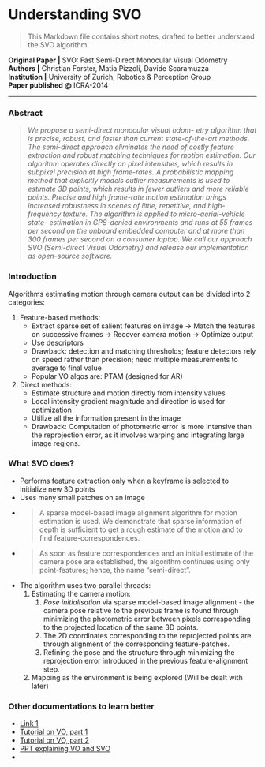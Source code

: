 # Understanding SVO
> This Markdown file contains short notes, drafted to better understand the SVO algorithm.

**Original Paper |** SVO: Fast Semi-Direct Monocular Visual Odometry <br>
**Authors 	|** Christian Forster, Matia Pizzoli, Davide Scaramuzza <br>
**Institution |** University of Zurich, Robotics & Perception Group <br>
**Paper published @** ICRA-2014

---
### Abstract
> *We propose a semi-direct monocular visual odom-
etry algorithm that is precise, robust, and faster than current
state-of-the-art methods. The semi-direct approach eliminates
the need of costly feature extraction and robust matching
techniques for motion estimation. Our algorithm operates
directly on pixel intensities, which results in subpixel precision
at high frame-rates. A probabilistic mapping method that
explicitly models outlier measurements is used to estimate 3D
points, which results in fewer outliers and more reliable points.
Precise and high frame-rate motion estimation brings increased
robustness in scenes of little, repetitive, and high-frequency
texture. The algorithm is applied to micro-aerial-vehicle state-
estimation in GPS-denied environments and runs at 55 frames
per second on the onboard embedded computer and at more
than 300 frames per second on a consumer laptop. We call our
approach SVO (Semi-direct Visual Odometry) and release our
implementation as open-source software.*

### Introduction
Algorithms estimating motion through camera output can be divided into 2 categories:
1. Feature-based methods:
	- Extract sparse set of salient features on image -> Match the features on successive frames -> Recover camera motion -> Optimize output
	- Use descriptors
	- Drawback: detection and matching thresholds; feature detectors rely on speed rather than precision; need multiple measurements to average to final value
	- Popular VO algos are: PTAM (designed for AR)
2. Direct methods:
	- Estimate structure and motion directly from intensity values
	- Local intensity gradient magnitude and direction is used for optimization
	- Utilize all the information present in the image
	- Drawback: Computation of photometric error is more intensive than the reprojection error, as it involves warping and integrating large image regions.

### What SVO does?
- Performs feature extraction only when a keyframe is selected to initialize new 3D points
- Uses many small patches on an image
- > A sparse model-based
image alignment algorithm for motion estimation is used. We demonstrate that sparse information of depth is sufficient to get a rough estimate of the motion and to find feature-correspondences.
- > As soon as feature correspondences and
an initial estimate of the camera pose are established, the
algorithm continues using only point-features; hence, the
name “semi-direct”.
- The algorithm uses two parallel threads:
	1. Estimating the camera motion:
		1. *Pose initialisation* via sparse model-based image alignment - the camera pose relative to the previous frame is found through minimizing the photometric error between pixels corresponding to the projected location of the same 3D points.
		2. The 2D coordinates corresponding to the reprojected points are through alignment of the corresponding feature-patches.
		3. Refining the pose and the structure through minimizing the reprojection error introduced in the previous feature-alignment step.
	2. Mapping as the environment is being explored (Will be dealt with later)

### Other documentations to learn better
- [Link 1](https://github.com/Adu143/FINken-EYE)
- [Tutorial on VO, part 1](http://www.eng.auburn.edu/~troppel/courses/7970%202015A%20AdvMobRob%20sp15/literature/vis%20odom%20tutor%20part1%20.pdf)
- [Tutorial on VO, part 2](https://www.zora.uzh.ch/id/eprint/71030/1/Fraundorfer_Scaramuzza_Visual_odometry.pdf)
- [PPT explaining VO and SVO](http://mrsl.grasp.upenn.edu/loiannog/tutorial_ICRA2016/VO_Tutorial.pdf)
- 